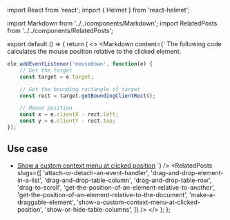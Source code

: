 import React from 'react';
import { Helmet } from 'react-helmet';

import Markdown from '../../components/Markdown';
import RelatedPosts from '../../components/RelatedPosts';

export default () => {
    return (
<>
<Helmet>
    <meta name='keywords' content='addEventListener, clientX, clientY, getBoundingClientRect, mouse position' />
</Helmet>
<Markdown
    content={`
The following code calculates the mouse position relative to the clicked element:

~~~ javascript
ele.addEventListener('mousedown', function(e) {
    // Get the target
    const target = e.target;

    // Get the bounding rectangle of target
    const rect = target.getBoundingClientRect();

    // Mouse position
    const x = e.clientX - rect.left;
    const y = e.clientY - rect.top;
});
~~~

## Use case

* [Show a custom context menu at clicked position](/show-a-custom-context-menu-at-clicked-position)
`}
/>
<RelatedPosts
    slugs={[
        'attach-or-detach-an-event-handler',
        'drag-and-drop-element-in-a-list',
        'drag-and-drop-table-column',
        'drag-and-drop-table-row',
        'drag-to-scroll',
        'get-the-position-of-an-element-relative-to-another',
        'get-the-position-of-an-element-relative-to-the-document',
        'make-a-draggable-element',
        'show-a-custom-context-menu-at-clicked-position',
        'show-or-hide-table-columns',
    ]}
/>
</>
    );
};
